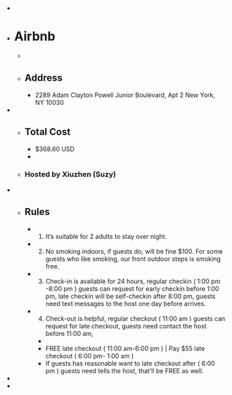 -
- # Airbnb
	-
	- ## Address
		- 2289 Adam Clayton Powell Junior Boulevard, Apt 2
		  New York, NY 10030
-
	- ## Total Cost
		- $368.60 USD
		-
	- ### Hosted by Xiuzhen (Suzy)
-
	- ## Rules
		- 1. It’s suitable for 2 adults to stay over night.
		- 2. No smoking indoors, if guests do, will be fine $100. For some guests who like smoking, our front outdoor steps is smoking free.
		- 3. Check-in is available for 24 hours, regular checkin ( 1:00 pm -8:00 pm ) guests can request for early checkin before 1:00 pm, late 
		      checkin will be self-checkin after 8:00 pm, guests need text messages to the host one day before arrives.
		- 4. Check-out is helpful, regular checkout ( 11:00 am ) guests can request for late checkout, guests need contact the host before 11:00 
		      am,
			-
			- FREE late checkout ( 11:00 am-6:00 pm ) | Pay $55 late checkout ( 6:00 pm- 1:00 am )
			- If guests has reasonable want to late checkout after ( 6:00 pm ) guests need tells the host, that’ll be FREE as well.
-
-